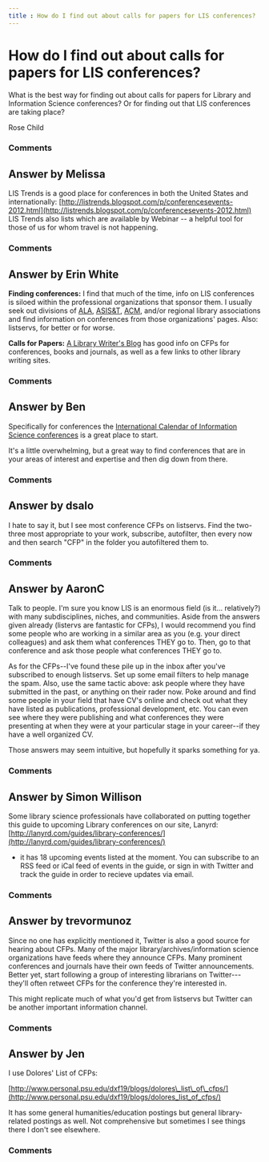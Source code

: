 ```yaml
---
title : How do I find out about calls for papers for LIS conferences?
---
```

How do I find out about calls for papers for LIS conferences?
=====================
What is the best way for finding out about calls for papers for Library
and Information Science conferences? Or for finding out that LIS
conferences are taking place?

Rose Child

### Comments ###


Answer by Melissa
----------------
LIS Trends is a good place for conferences in both the United States and
internationally:
[http://listrends.blogspot.com/p/conferencesevents-2012.html](http://listrends.blogspot.com/p/conferencesevents-2012.html)
LIS Trends also lists which are available by Webinar -- a helpful tool
for those of us for whom travel is not happening.

### Comments ###

Answer by Erin White
----------------
**Finding conferences:** I find that much of the time, info on LIS
conferences is siloed within the professional organizations that sponsor
them. I usually seek out divisions of [ALA](http://ala.org/),
[ASIS&T](http://asis.org/), [ACM](http://acm.org/), and/or regional
library associations and find information on conferences from those
organizations' pages. Also: listservs, for better or for worse.

**Calls for Papers:** [A Library Writer's
Blog](http://librarywriting.blogspot.com/) has good info on CFPs for
conferences, books and journals, as well as a few links to other library
writing sites.

### Comments ###

Answer by Ben
----------------
Specifically for conferences the [International Calendar of Information
Science conferences](http://asist.org/Conferences/calendar/) is a great
place to start.

It's a little overwhelming, but a great way to find conferences that are
in your areas of interest and expertise and then dig down from there.

### Comments ###

Answer by dsalo
----------------
I hate to say it, but I see most conference CFPs on listservs. Find the
two-three most appropriate to your work, subscribe, autofilter, then
every now and then search "CFP" in the folder you autofiltered them to.

### Comments ###

Answer by AaronC
----------------
Talk to people. I'm sure you know LIS is an enormous field (is it...
relatively?) with many subdisciplines, niches, and communities. Aside
from the answers given already (listervs are fantastic for CFPs), I
would recommend you find some people who are working in a similar area
as you (e.g. your direct colleagues) and ask them what conferences THEY
go to. Then, go to that conference and ask those people what conferences
THEY go to.

As for the CFPs--I've found these pile up in the inbox after you've
subscribed to enough listservs. Set up some email filters to help manage
the spam. Also, use the same tactic above: ask people where they have
submitted in the past, or anything on their rader now. Poke around and
find some people in your field that have CV's online and check out what
they have listed as publications, professional development, etc. You can
even see where they were publishing and what conferences they were
presenting at when they were at your particular stage in your career--if
they have a well organized CV.

Those answers may seem intuitive, but hopefully it sparks something for
ya.

### Comments ###

Answer by Simon Willison
----------------
Some library science professionals have collaborated on putting together
this guide to upcoming Library conferences on our site, Lanyrd:
[http://lanyrd.com/guides/library-conferences/](http://lanyrd.com/guides/library-conferences/)
- it has 18 upcoming events listed at the moment. You can subscribe to
an RSS feed or iCal feed of events in the guide, or sign in with Twitter
and track the guide in order to recieve updates via email.

### Comments ###

Answer by trevormunoz
----------------
Since no one has explicitly mentioned it, Twitter is also a good source
for hearing about CFPs. Many of the major library/archives/information
science organizations have feeds where they announce CFPs. Many
prominent conferences and journals have their own feeds of Twitter
announcements. Better yet, start following a group of interesting
librarians on Twitter---they'll often retweet CFPs for the conference
they're interested in.

This might replicate much of what you'd get from listservs but Twitter
can be another important information channel.

### Comments ###

Answer by Jen
----------------
I use Dolores' List of CFPs:

[http://www.personal.psu.edu/dxf19/blogs/dolores\_list\_of\_cfps/](http://www.personal.psu.edu/dxf19/blogs/dolores_list_of_cfps/)

It has some general humanities/education postings but general
library-related postings as well. Not comprehensive but sometimes I see
things there I don't see elsewhere.

### Comments ###

